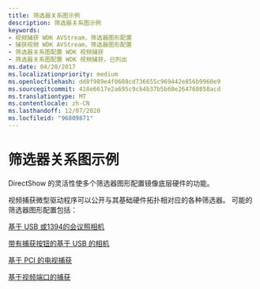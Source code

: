 ```yaml
---
title: 筛选器关系图示例
description: 筛选器关系图示例
keywords:
- 视频捕获 WDK AVStream，筛选器图形配置
- 捕获视频 WDK AVStream，筛选器图形配置
- 筛选器关系图配置 WDK 视频捕获
- 筛选器关系图配置 WDK 视频捕获，已列出
ms.date: 04/20/2017
ms.localizationpriority: medium
ms.openlocfilehash: dd8f989e4f0608cd736655c969442e856b9960e9
ms.sourcegitcommit: 418e6617e2a695c9cb4b37b5b60e264760858acd
ms.translationtype: MT
ms.contentlocale: zh-CN
ms.lasthandoff: 12/07/2020
ms.locfileid: "96809871"
---
```

# <a name="filter-graph-examples"></a>筛选器关系图示例


DirectShow 的灵活性使多个筛选器图形配置镜像底层硬件的功能。

视频捕获微型驱动程序可以公开与其基础硬件拓扑相对应的各种筛选器。 可能的筛选器图形配置包括：

[基于 USB 或1394的会议照相机](usb-or-1394-based-conferencing-camera.md)

[带有捕获按钮的基于 USB 的相机](usb-based-camera-with-a-capture-button.md)

[基于 PCI 的电视捕获](pci-based-tv-capture.md)

[基于视频端口的捕获](video-port-based-capture.md)

 

 




